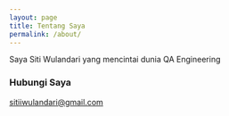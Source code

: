 ```yaml
---
layout: page
title: Tentang Saya
permalink: /about/
---
```


Saya Siti Wulandari yang mencintai dunia QA Engineering

### Hubungi Saya

[sitiiwulandari@gmail.com](mailto:sitiiwulandari@gmail.com)
